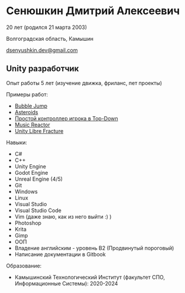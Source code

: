# Сенюшкин Дмитрий Алексеевич

20 лет (родился 21 марта 2003)

Волгоградская область, Камышин

dsenyushkin.dev@gmail.com

## Unity разработчик

Опыт работы 5 лет (изучение движка, фриланс, пет проекты)

Примеры работ:

  * [Bubble Jump](https://github.com/dima13230/bubble-jump)
  * [Asteroids](https://github.com/dima13230/megame-task-1)
  * [Простой контроллер игрока в Top-Down](https://www.youtube.com/watch?v=Mx5gopTOB2c)
  * [Music Reactor](https://assetstore.unity.com/packages/tools/audio/music-reactor-109041)
  * [Unity Libre Fracture](https://gitlab.com/dima13230/unity-libre-fracture)

Навыки:
 * C#
 * С++
 * Unity Engine
 * Godot Engine
 * Unreal Engine (4/5)
 * Git
 * Windows
 * Linux
 * Visual Studio
 * Visual Studio Code
 * Vim (даже знаю, как из него выйти :) )
 * Photoshop
 * Krita
 * Gimp
 * ООП
 * Владение английским - уровень В2 (Продвинутый пороговый)
 * Написание документации в Gitbook

Образование:
 * Камышинский Технологический Институт (факультет СПО, Информационные Системы): 2020-2024
